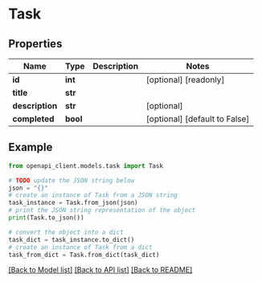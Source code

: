 # Task


## Properties

Name | Type | Description | Notes
------------ | ------------- | ------------- | -------------
**id** | **int** |  | [optional] [readonly] 
**title** | **str** |  | 
**description** | **str** |  | [optional] 
**completed** | **bool** |  | [optional] [default to False]

## Example

```python
from openapi_client.models.task import Task

# TODO update the JSON string below
json = "{}"
# create an instance of Task from a JSON string
task_instance = Task.from_json(json)
# print the JSON string representation of the object
print(Task.to_json())

# convert the object into a dict
task_dict = task_instance.to_dict()
# create an instance of Task from a dict
task_from_dict = Task.from_dict(task_dict)
```
[[Back to Model list]](../README.md#documentation-for-models) [[Back to API list]](../README.md#documentation-for-api-endpoints) [[Back to README]](../README.md)


